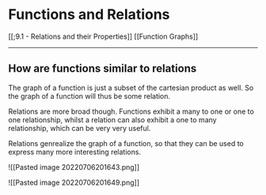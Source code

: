 # Functions and Relations

[[;9.1 - Relations and their Properties]]
[[Function Graphs]]

---


## How are functions similar to relations

The graph of a function is just a subset of the cartesian product as well. 
So the graph of a function will thus be some relation. 

Relations are more broad though. Functions exhibit a many to one or one to one relationship, whilst a relation can also exhibit a one to many relationship, which can be very very useful. 

Relations genrealize the graph of a function, so that they can be used to express many more interesting relations. 



![[Pasted image 20220706201643.png]]



![[Pasted image 20220706201649.png]]